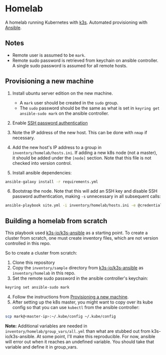 # Homelab

A homelab running Kubernetes with [k3s](k3s.io/). Automated provisioning with [Ansible](https://www.ansible.com/).

## Notes

* Remote user is assumed to be `mark`.
* Remote sudo password is retrieved from keychain on ansible controller. A single sudo password is assumed for all remote hosts.

## Provisioning a new machine

1. Install ubuntu server edition on the new machine. 
    * A `mark` user should be created in the `sudo` group. 
    * The `sudo` password should be the same as what is set in `keyring get ansible-sudo mark` on the ansible controller.
2. Enable [SSH password authentication](https://serverpilot.io/docs/how-to-enable-ssh-password-authentication/)
3. Note the IP address of the new host. This can be done with `nmap` if necessary. 
4. Add the new host's IP address to a group in `inventory/homelab/hosts.ini`. If adding a new k8s node (not a master), it should be added under the `[node]` section. Note that this file is not checked into version control.

5. Install ansible dependencies:

```sh
ansible-galaxy install -r requirements.yml
```

6. Bootstrap the node. Note that this will add an SSH key and disable SSH password authentication, making `-s` unnecessary in all subsequent calls:

```sh
ansible-playbook site.yml -i inventory/homelab/hosts.ini -e @credentials -s
```

## Building a homelab from scratch

This playbook used [k3s-io/k3s-ansible](https://github.com/k3s-io/k3s-ansible) as a starting point. To create a cluster from scratch, one must create inventory files, which are not version controlled in this repo.

So to create a cluster from scratch:

1. Clone this repository
2. Copy the `inventory/sample` directory from [k3s-io/k3s-ansible](https://github.com/k3s-io/k3s-ansible/tree/master/inventory/sample) as `inventory/homelab` in this repo.
3. Set the remote sudo password in the ansible controller's keychain:

```sh
keyring set ansible-sudo mark
```

4. Follow the instructions from [Provisioning a new machine](#provisioning-a-new-machine).
5. After setting up the k8s master, you might want to copy over its kube config so that you can use `kubectl` from the ansible controller:

```sh
scp mark@<master-ip>:~/.kube/config ~/.kube/config
```

**Note:** Additional variables are needed in `inventory/homelab/group_vars/all.yml` than what are stubbed out from k3s-io/k3s-ansible. At some point, I'll make this reproducible. For now, ansible will error out when it reaches an undefined variable. You should take that variable and define it in group_vars.

